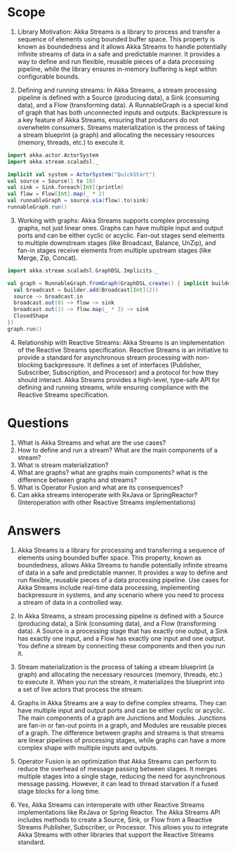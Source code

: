 # Scope
1. Library Motivation: Akka Streams is a library to process and transfer a sequence of elements using bounded buffer space. This property is known as boundedness and it allows Akka Streams to handle potentially infinite streams of data in a safe and predictable manner. It provides a way to define and run flexible, reusable pieces of a data processing pipeline, while the library ensures in-memory buffering is kept within configurable bounds.

2. Defining and running streams: In Akka Streams, a stream processing pipeline is defined with a Source (producing data), a Sink (consuming data), and a Flow (transforming data). A RunnableGraph is a special kind of graph that has both unconnected inputs and outputs. Backpressure is a key feature of Akka Streams, ensuring that producers do not overwhelm consumers. Streams materialization is the process of taking a stream blueprint (a graph) and allocating the necessary resources (memory, threads, etc.) to execute it.

```scala
import akka.actor.ActorSystem
import akka.stream.scaladsl._

implicit val system = ActorSystem("QuickStart")
val source = Source(1 to 10)
val sink = Sink.foreach[Int](println)
val flow = Flow[Int].map(_ * 2)
val runnableGraph = source.via(flow).to(sink)
runnableGraph.run()
```

3. Working with graphs: Akka Streams supports complex processing graphs, not just linear ones. Graphs can have multiple input and output ports and can be either cyclic or acyclic. Fan-out stages send elements to multiple downstream stages (like Broadcast, Balance, UnZip), and fan-in stages receive elements from multiple upstream stages (like Merge, Zip, Concat).

```scala
import akka.stream.scaladsl.GraphDSL.Implicits._

val graph = RunnableGraph.fromGraph(GraphDSL.create() { implicit builder =>
  val broadcast = builder.add(Broadcast[Int](2))
  source ~> broadcast.in
  broadcast.out(0) ~> flow ~> sink
  broadcast.out(1) ~> flow.map(_ * 3) ~> sink
  ClosedShape
})
graph.run()
```

4. Relationship with Reactive Streams: Akka Streams is an implementation of the Reactive Streams specification. Reactive Streams is an initiative to provide a standard for asynchronous stream processing with non-blocking backpressure. It defines a set of interfaces (Publisher, Subscriber, Subscription, and Processor) and a protocol for how they should interact. Akka Streams provides a high-level, type-safe API for defining and running streams, while ensuring compliance with the Reactive Streams specification.
# Questions
1. What is Akka Streams and what are the use cases?
2. How to define and run a stream? What are the main components of a stream?
3. What is stream materialization?
4. What are graphs? what are graphs main components? what is the difference between graphs and streams?
5. What is Operator Fusion and what are its consequences?
6. Can akka streams interoperate with RxJava or SpringReactor? (Interoperation with other Reactive Streams implementations)
# Answers
1. Akka Streams is a library for processing and transferring a sequence of elements using bounded buffer space. This property, known as boundedness, allows Akka Streams to handle potentially infinite streams of data in a safe and predictable manner. It provides a way to define and run flexible, reusable pieces of a data processing pipeline. Use cases for Akka Streams include real-time data processing, implementing backpressure in systems, and any scenario where you need to process a stream of data in a controlled way.

2. In Akka Streams, a stream processing pipeline is defined with a Source (producing data), a Sink (consuming data), and a Flow (transforming data). A Source is a processing stage that has exactly one output, a Sink has exactly one input, and a Flow has exactly one input and one output. You define a stream by connecting these components and then you run it.

3. Stream materialization is the process of taking a stream blueprint (a graph) and allocating the necessary resources (memory, threads, etc.) to execute it. When you run the stream, it materializes the blueprint into a set of live actors that process the stream.

4. Graphs in Akka Streams are a way to define complex streams. They can have multiple input and output ports and can be either cyclic or acyclic. The main components of a graph are Junctions and Modules. Junctions are fan-in or fan-out points in a graph, and Modules are reusable pieces of a graph. The difference between graphs and streams is that streams are linear pipelines of processing stages, while graphs can have a more complex shape with multiple inputs and outputs.

5. Operator Fusion is an optimization that Akka Streams can perform to reduce the overhead of message passing between stages. It merges multiple stages into a single stage, reducing the need for asynchronous message passing. However, it can lead to thread starvation if a fused stage blocks for a long time.

6. Yes, Akka Streams can interoperate with other Reactive Streams implementations like RxJava or Spring Reactor. The Akka Streams API includes methods to create a Source, Sink, or Flow from a Reactive Streams Publisher, Subscriber, or Processor. This allows you to integrate Akka Streams with other libraries that support the Reactive Streams standard.